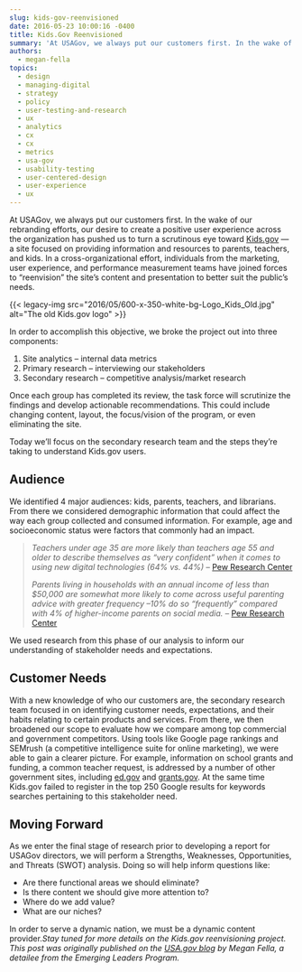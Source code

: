 ```yaml
---
slug: kids-gov-reenvisioned
date: 2016-05-23 10:00:16 -0400
title: Kids.Gov Reenvisioned
summary: 'At USAGov, we always put our customers first. In the wake of our rebranding efforts, our desire to create a positive user experience across the organization has pushed us to turn a scrutinous eye toward Kids.gov &#8212; a site focused on providing information and resources to parents, teachers, and kids. In a cross-organizational effort, individuals'
authors:
  - megan-fella
topics:
  - design
  - managing-digital
  - strategy
  - policy
  - user-testing-and-research
  - ux
  - analytics
  - cx
  - cx
  - metrics
  - usa-gov
  - usability-testing
  - user-centered-design
  - user-experience
  - ux
---
```


At USAGov, we always put our customers first. In the wake of our rebranding efforts, our desire to create a positive user experience across the organization has pushed us to turn a scrutinous eye toward [Kids.gov](https://kids.usa.gov/) &#8212; a site focused on providing information and resources to parents, teachers, and kids. In a cross-organizational effort, individuals from the marketing, user experience, and performance measurement teams have joined forces to “reenvision” the site’s content and presentation to better suit the public’s needs.

{{< legacy-img src="2016/05/600-x-350-white-bg-Logo\_Kids\_Old.jpg" alt="The old Kids.gov logo" >}}

In order to accomplish this objective, we broke the project out into three components:

  1. Site analytics &#8211; internal data metrics
  2. Primary research &#8211; interviewing our stakeholders
  3. Secondary research &#8211; competitive analysis/market research

Once each group has completed its review, the task force will scrutinize the findings and develop actionable recommendations. This could include changing content, layout, the focus/vision of the program, or even eliminating the site.

Today we’ll focus on the secondary research team and the steps they’re taking to understand Kids.gov users.

## Audience

We identified 4 major audiences: kids, parents, teachers, and librarians. From there we considered demographic information that could affect the way each group collected and consumed information. For example, age and socioeconomic status were factors that commonly had an impact.

> _Teachers under age 35 are more likely than teachers age 55 and older to describe themselves as “very confident” when it comes to using new digital technologies (64% vs. 44%)_ &#8211; [Pew Research Center](http://www.pewinternet.org/2013/02/28/how-teachers-are-using-technology-at-home-and-in-their-classrooms/)
> 
> _Parents living in households with an annual income of less than $50,000 are somewhat more likely to come across useful parenting advice with greater frequency –10% do so “frequently” compared with 4% of higher-income parents on social media._ &#8211; [Pew Research Center](http://www.pewinternet.org/2015/07/16/seeking-parenting-advice-on-social-media/)

We used research from this phase of our analysis to inform our understanding of stakeholder needs and expectations.

## Customer Needs

With a new knowledge of who our customers are, the secondary research team focused in on identifying customer needs, expectations, and their habits relating to certain products and services. From there, we then broadened our scope to evaluate how we compare among top commercial and government competitors. Using tools like Google page rankings and SEMrush (a competitive intelligence suite for online marketing), we were able to gain a clearer picture. For example, information on school grants and funding, a common teacher request, is addressed by a number of other government sites, including [ed.gov](http://www.ed.gov/) and [grants.gov](http://www.grants.gov/). At the same time Kids.gov failed to register in the top 250 Google results for keywords searches pertaining to this stakeholder need.

## Moving Forward

As we enter the final stage of research prior to developing a report for USAGov directors, we will perform a Strengths, Weaknesses, Opportunities, and Threats (SWOT) analysis. Doing so will help inform questions like:

  * Are there functional areas we should eliminate?
  * Is there content we should give more attention to?
  * Where do we add value?
  * What are our niches?

In order to serve a dynamic nation, we must be a dynamic content provider._Stay tuned for more details on the Kids.gov reenvisioning project._
_This post was originally published on the [USA.gov blog](https://blog.usa.gov/) by Megan Fella, a detailee from the Emerging Leaders Program._